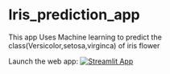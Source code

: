 # Iris_prediction_app

This app Uses Machine learning to predict the class(Versicolor,setosa,virginca) of iris flower

Launch the web app:
[![Streamlit App](https://static.streamlit.io/badges/streamlit_badge_black_white.svg)](https://irispredictionapp-armrxrx2n0l.streamlit.app)

